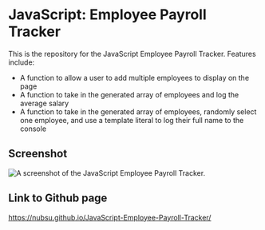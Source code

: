 # JavaScript: Employee Payroll Tracker

This is the repository for the JavaScript Employee Payroll Tracker. Features include:

* A function to allow a user to add multiple employees to display on the page
* A function to take in the generated array of employees and log the average salary
* A function to take in the generated array of employees, randomly select one employee, and use a template literal to log their full name to the console

## Screenshot

![A screenshot of the JavaScript Employee Payroll Tracker.](https://media.discordapp.net/attachments/1202382459103219742/1235824723397705778/image.png?ex=6635c6f6&is=66347576&hm=1f27f57fddc3369fd5706500870b4091128eeafd1ff62834b6ddc0b6debe5be2&=&format=webp&quality=lossless&width=799&height=471)
## Link to Github page

https://nubsu.github.io/JavaScript-Employee-Payroll-Tracker/